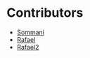 # Contributors

- [Sommani](sommani@github.com)
- [Rafael](thongthai.r@ku.th)
- [Rafael2](thongthai.r@ku.th)